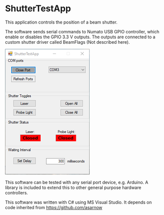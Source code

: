 # ShutterTestApp
This application controls the position of a beam shutter.

The software sends serial commands to Numato USB GPIO controller, which enable or disables the GPIO 3.3 V outputs. The outputs are connected to a custom shutter driver called BeamFlags (Not described here).

![App Image](https://github.com/ilopezpe/ShutterTestApp/blob/master/ShutterTestApp.png)

This software can be tested with any serial port device, e.g. Arduino. A library is included to extend this to other general purpose hardware controllers.

This software was written with C# using MS Visual Studio. It depends on code inherited from https://github.com/asarnow
